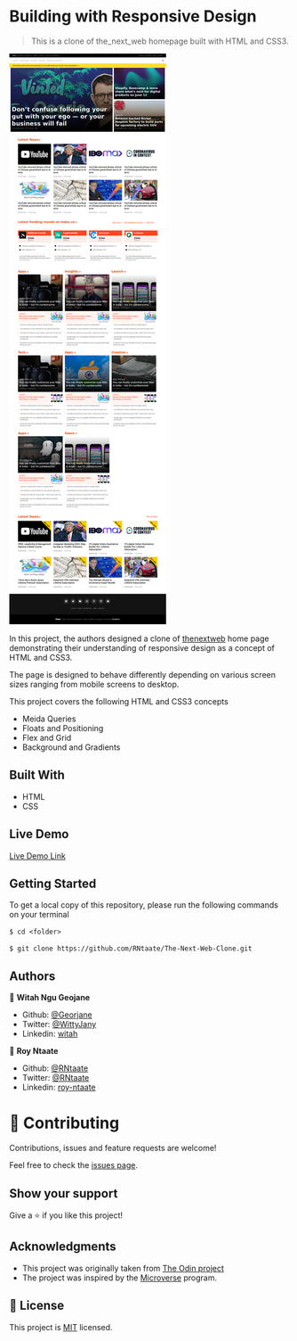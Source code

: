 # Building with Responsive Design

> This is a clone of the_next_web homepage built with HTML and CSS3.

![screenshot](./images/screenshot.jpg)

In this project, the authors designed a clone of [thenextweb](https://thenextweb.com/) home page demonstrating their understanding of responsive design as a concept of HTML and CSS3.

The page is designed to behave differently depending on various screen sizes ranging from mobile screens to desktop.

This project covers the following HTML and CSS3 concepts
- Meida Queries
- Floats and Positioning
- Flex and Grid
- Background and Gradients

## Built With
- HTML
- CSS

## Live Demo

[Live Demo Link](https://rawcdn.githack.com/RNtaate/The-Next-Web-Clone/f26fddf22a7f7cfce819db67f3ec4f198a4efd5d/index.html)


## Getting Started
To get a local copy of this repository, please run the following commands on your terminal

```
$ cd <folder>
```

```
$ git clone https://github.com/RNtaate/The-Next-Web-Clone.git
```

## Authors

👤 **Witah Ngu Geojane**

- Github: [@Georjane](https://github.com/Georjane)
- Twitter: [@WittyJany](https://twitter.com/WittyJany)
- Linkedin: [witah](https://www.linkedin.com/in/witah-georjane-74b8bb184)

👤 **Roy Ntaate**

- Github: [@RNtaate](https://github.com/RNtaate)
- Twitter: [@RNtaate](https://twitter.com/RNtaate)
- Linkedin: [roy-ntaate](https://linkedin.com/in/roy-ntaate)


# 🤝 Contributing

Contributions, issues and feature requests are welcome!

Feel free to check the [issues page](https://github.com/RNtaate/The-Next-Web-Clone/issues).

## Show your support

Give a ⭐️ if you like this project!

## Acknowledgments

- This project was originally taken from [The Odin project](https://www.theodinproject.com/courses/html5-and-css3/lessons/building-with-responsive-design)
- The project was inspired by the [Microverse](https://www.microverse.org/) program.

## 📝 License

This project is [MIT](lic.url) licensed.
